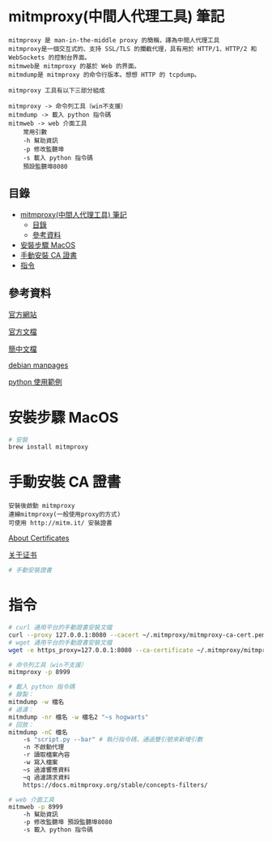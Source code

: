 # mitmproxy(中間人代理工具) 筆記

```
mitmproxy 是 man-in-the-middle proxy 的簡稱，譯為中間人代理工具
mitmproxy是一個交互式的、支持 SSL/TLS 的攔截代理，具有用於 HTTP/1、HTTP/2 和 WebSockets 的控制台界面。
mitmweb是 mitmproxy 的基於 Web 的界面。
mitmdump是 mitmproxy 的命令行版本。想想 HTTP 的 tcpdump。

mitmproxy 工具有以下三部分組成

mitmproxy -> 命令列工具（win不支援）
mitmdump -> 載入 python 指令碼
mitmweb -> web 介面工具
	常用引數
	-h 幫助資訊
	-p 修改監聽埠
	-s 載入 python 指令碼
	預設監聽埠8080
```

## 目錄

- [mitmproxy(中間人代理工具) 筆記](#mitmproxy中間人代理工具-筆記)
	- [目錄](#目錄)
	- [參考資料](#參考資料)
- [安裝步驟 MacOS](#安裝步驟-macos)
- [手動安裝 CA 證書](#手動安裝-ca-證書)
- [指令](#指令)

## 參考資料

[官方網站](https://mitmproxy.org/)

[官方文檔](https://docs.mitmproxy.org/stable/)

[簡中文檔](https://ptorch.com/docs/10/mitmproxy_introduction)

[debian manpages](https://manpages.debian.org/jessie/mitmproxy/mitmproxy.1)

[python 使用範例](https://docs.mitmproxy.org/stable/addons-examples/)

# 安裝步驟 MacOS

```bash
# 安裝
brew install mitmproxy
```

# 手動安裝 CA 證書

```
安裝後啟動 mitmproxy
連線mitmproxy(一般使用proxy的方式)
可使用 http://mitm.it/ 安裝證書
```

[About Certificates](https://docs.mitmproxy.org/stable/concepts-certificates/)

[关于证书](https://ptorch.com/docs/10/mitmproxy-concepts-certificates)

```bash
# 手動安裝證書
```

# 指令

```bash
# curl 通用平台的手動證書安裝文檔
curl --proxy 127.0.0.1:8080 --cacert ~/.mitmproxy/mitmproxy-ca-cert.pem https://example.com/
# wget 通用平台的手動證書安裝文檔
wget -e https_proxy=127.0.0.1:8080 --ca-certificate ~/.mitmproxy/mitmproxy-ca-cert.pem https://example.com/

# 命令列工具（win不支援）
mitmproxy -p 8999

# 載入 python 指令碼
# 錄製：
mitmdump -w 檔名
# 過濾：
mitmdump -nr 檔名 -w 檔名2 "~s hogwarts"
# 回放：
mitmdump -nC 檔名
	-s "script.py --bar" # 執行指令碼，通過雙引號來新增引數
	-n 不啟動代理
	-r 讀取檔案內容
	-w 寫入檔案
	~s 過濾響應資料
	~q 過濾請求資料
	https://docs.mitmproxy.org/stable/concepts-filters/

# web 介面工具
mitmweb -p 8999
	-h 幫助資訊
	-p 修改監聽埠 預設監聽埠8080
	-s 載入 python 指令碼
```